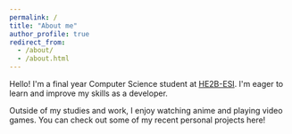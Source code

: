 ```yaml
---
permalink: /
title: "About me"
author_profile: true
redirect_from:
  - /about/
  - /about.html
---
```


Hello! I'm a final year Computer Science student at [HE2B-ESI](https://he2b.be/etudiant/). I'm eager to learn and improve my skills as a developer.

Outside of my studies and work, I enjoy watching anime and playing video games. You can check out some of my recent personal projects here!
